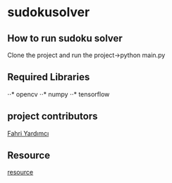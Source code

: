# sudokusolver


## How to run sudoku solver
Clone the project and run the project->python main.py


## Required Libraries
⋅⋅* opencv
⋅⋅* numpy
⋅⋅* tensorflow


## project contributors
[Fahri Yardımcı](https://github.com/ffahri)


## Resource
[resource](https://medium.com/@neshpatel "resource1")
